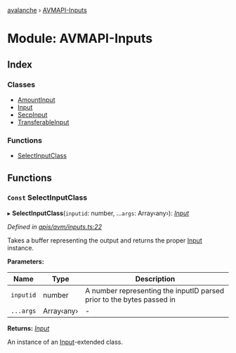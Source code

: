 [avalanche](../README.md) › [AVMAPI-Inputs](avmapi_inputs.md)

# Module: AVMAPI-Inputs

## Index

### Classes

* [AmountInput](../classes/avmapi_inputs.amountinput.md)
* [Input](../classes/avmapi_inputs.input.md)
* [SecpInput](../classes/avmapi_inputs.secpinput.md)
* [TransferableInput](../classes/avmapi_inputs.transferableinput.md)

### Functions

* [SelectInputClass](avmapi_inputs.md#const-selectinputclass)

## Functions

### `Const` SelectInputClass

▸ **SelectInputClass**(`inputid`: number, ...`args`: Array‹any›): *[Input](../classes/avmapi_inputs.input.md)*

*Defined in [apis/avm/inputs.ts:22](https://github.com/ava-labs/avalanche.js/blob/c723742/src/apis/avm/inputs.ts#L22)*

Takes a buffer representing the output and returns the proper [Input](../classes/avmapi_inputs.input.md) instance.

**Parameters:**

Name | Type | Description |
------ | ------ | ------ |
`inputid` | number | A number representing the inputID parsed prior to the bytes passed in  |
`...args` | Array‹any› | - |

**Returns:** *[Input](../classes/avmapi_inputs.input.md)*

An instance of an [Input](../classes/avmapi_inputs.input.md)-extended class.
